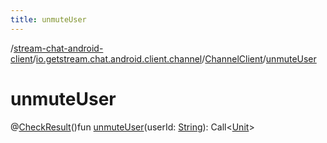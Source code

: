 ```yaml
---
title: unmuteUser
---
```

/[stream-chat-android-client](../../index.md)/[io.getstream.chat.android.client.channel](../index.md)/[ChannelClient](index.md)/[unmuteUser](unmuteUser.md)  
  
  
  
# unmuteUser  
@[CheckResult](https://developer.android.com/reference/kotlin/androidx/annotation/CheckResult.html)()fun [unmuteUser](unmuteUser.md)(userId: [String](https://kotlinlang.org/api/latest/jvm/stdlib/kotlin/-string/index.html)): Call&lt;[Unit](https://kotlinlang.org/api/latest/jvm/stdlib/kotlin/-unit/index.html)&gt;
